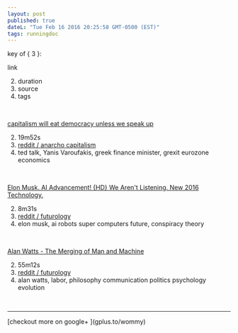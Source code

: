 ```yaml
---
layout: post
published: true
dateL: "Tue Feb 16 2016 20:25:58 GMT-0500 (EST)"
tags: runningdoc
---
```


key of { 3 }:
<br>

link


2. duration
3. source
1. tags

<br>

[ capitalism will eat democracy unless we speak up](https://youtu.be/GB4s5b9NL3I)


2. 19m52s
3. [reddit / anarcho capitalism](https://www.reddit.com/r/Anarcho_Capitalism/comments/45yqnh/wow_ted_talks_really_suck_now_capitalism_will_eat/)
1. ted talk, Yanis Varoufakis, greek finance minister, grexit eurozone economics


<br>

[Elon Musk. AI Advancement! {HD} We Aren't Listening. New 2016 Technology.](https://www.youtube.com/watch?v=RrXS24CDqc4)


2. 8m31s
3. [reddit / futurology](https://www.reddit.com/r/Futurology/comments/45icn1/elon_musk_ai_advancement_will_be_here_before_we/)
1. elon musk, ai robots super computers future, conspiracy theory

<br>

[Alan Watts - The Merging of Man and Machine](https://www.youtube.com/watch?v=_aeC8zcS1TU)


2. 55m12s 
3. [reddit / futurology](https://www.reddit.com/r/Futurology/comments/45gdmc/alan_watts_the_merging_of_man_and_machine/)
1. alan watts, labor, philosophy communication politics psychology evolution


<br>
<hr>
[checkout more on google+ ](gplus.to/wommy)